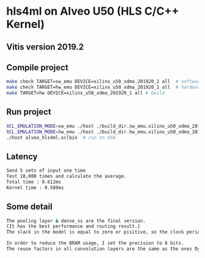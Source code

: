 # hls4ml on Alveo U50 (HLS C/C++ Kernel)
## Vitis version 2019.2
## Compile project
```bash
make check TARGET=sw_emu DEVICE=xilinx_u50_xdma_201920_1 all  # software emulation
make check TARGET=hw_emu DEVICE=xilinx_u50_xdma_201920_1 all  # hardware emulation
make TARGET=hw DEVICE=xilinx_u50_xdma_201920_1 all # build
```
## Run project
```bash
XCL_EMULATION_MODE=sw_emu ./host ./build_dir.sw_emu.xilinx_u50_xdma_201920_1/alveo_hls4ml.xclbin  # software emulation
XCL_EMULATION_MODE=hw_emu ./host ./build_dir.hw_emu.xilinx_u50_xdma_201920_1/alveo_hls4ml.xclbin  # hardware emulation
./host alveo_hls4ml.xclbin  # run on U50
```
## Latency
```bash
Send 5 sets of input one time
Test 10,000 times and calculate the average.
Total time : 0.612ms
Kernel time : 0.589ms
```
## Some detail
```bash
The pooling layer & dense_ss are the final version.
(It has the best performance and routing result.)
The slack in the model is equal to zero or pisitive, so the clock period can run on 5ns precisely.

In order to reduce the BRAM usage, I set the precision to 8 bits.
The reuse factors in all convolution layers are the same as the ones Dylan used.
```
